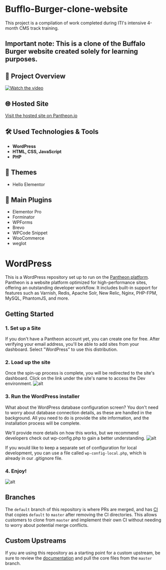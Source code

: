 # Bufflo-Burger-clone-website
This project is a compilation of work completed during ITI's intensive 4-month CMS track training.

## Important note: This is a clone of the Buffalo Burger website created solely for learning purposes.

## 🎥 Project Overview
[![Watch the video](https://img.youtube.com/vi/9GPdvOJG6lg/maxresdefault.jpg)](https://youtu.be/9GPdvOJG6lg)

## 🌐 Hosted Site
[Visit the hosted site on Pantheon.io](https://dev-baflfoburger.pantheonsite.io/)

## 🛠️ Used Technologies & Tools
- **WordPress**
- **HTML, CSS, JavaScript**
- **PHP**

## 🎨 Themes
- Hello Elementor

## 🔌 Main Plugins
- Elementor Pro
- Forminator
- WPForms
- Brevo
- WPCode Snippet
- WooCommerce
- weglot

# WordPress
This is a WordPress repository set up to run on the [Pantheon platform](https://pantheon.io).
Pantheon is a website platform optimized for high-performance sites, offering an outstanding developer workflow. It includes built-in support for features such as Varnish, Redis, Apache Solr, New Relic, Nginx, PHP-FPM, MySQL, PhantomJS, and more.

## Getting Started

### 1. Set up a Site
If you don't have a Pantheon account yet, you can create one for free. After verifying your email address, you'll be able to add sites from your dashboard. Select "WordPress" to use this distribution.

### 2. Load up the site

Once the spin-up process is complete, you will be redirected to the site's dashboard. Click on the link under the site's name to access the Dev environment.
![alt](http://i.imgur.com/2wjCj9j.png?1, '')

### 3. Run the WordPress installer

What about the WordPress database configuration screen? You don't need to worry about database connection details, as these are handled in the background. All you need to do is provide the site information, and the installation process will be complete.

We'll provide more details on how this works, but we recommend developers check out wp-config.php to gain a better understanding.
![alt](http://i.imgur.com/4EOcqYN.png, '')

If you would like to keep a separate set of configuration for local development, you can use a file called `wp-config-local.php`, which is already in our .gitignore file.

### 4. Enjoy!

![alt](http://i.imgur.com/fzIeQBP.png, '')

## Branches

The `default` branch of this repository is where PRs are merged, and has [CI](https://github.com/pantheon-systems/WordPress/tree/default/.circleci) that copies `default` to `master` after removing the CI directories. This allows customers to clone from `master` and implement their own CI without needing to worry about potential merge conflicts.

## Custom Upstreams

If you are using this repository as a starting point for a custom upstream, be sure to review the [documentation](https://pantheon.io/docs/create-custom-upstream#pull-in-core-from-pantheons-upstream) and pull the core files from the `master` branch.
